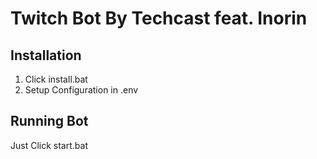 # Twitch Bot By Techcast feat. Inorin

## Installation
1. Click install.bat
2. Setup Configuration in .env

## Running Bot
Just Click start.bat
